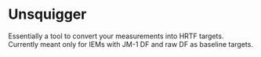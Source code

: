 # Unsquigger

Essentially a tool to convert your measurements into HRTF targets. Currently meant only for IEMs with JM-1 DF and raw DF as baseline targets.
